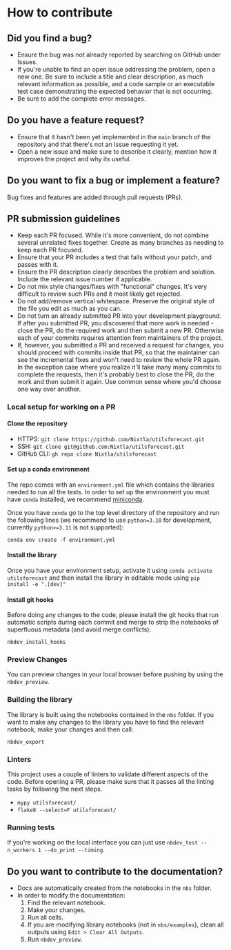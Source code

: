 # How to contribute

## Did you find a bug?

- Ensure the bug was not already reported by searching on GitHub under Issues.
- If you're unable to find an open issue addressing the problem, open a new one.
  Be sure to include a title and clear description, as much relevant information
  as possible, and a code sample or an executable test case demonstrating the
  expected behavior that is not occurring.
- Be sure to add the complete error messages.

## Do you have a feature request?

- Ensure that it hasn't been yet implemented in the `main` branch of the
  repository and that there's not an Issue requesting it yet.
- Open a new issue and make sure to describe it clearly, mention how it improves
  the project and why its useful.

## Do you want to fix a bug or implement a feature?

Bug fixes and features are added through pull requests (PRs).

## PR submission guidelines

- Keep each PR focused. While it's more convenient, do not combine several
  unrelated fixes together. Create as many branches as needing to keep each PR
  focused.
- Ensure that your PR includes a test that fails without your patch, and passes
  with it.
- Ensure the PR description clearly describes the problem and solution. Include
  the relevant issue number if applicable.
- Do not mix style changes/fixes with "functional" changes. It's very difficult
  to review such PRs and it most likely get rejected.
- Do not add/remove vertical whitespace. Preserve the original style of the file
  you edit as much as you can.
- Do not turn an already submitted PR into your development playground. If after
  you submitted PR, you discovered that more work is needed - close the PR, do
  the required work and then submit a new PR. Otherwise each of your commits
  requires attention from maintainers of the project.
- If, however, you submitted a PR and received a request for changes, you should
  proceed with commits inside that PR, so that the maintainer can see the
  incremental fixes and won't need to review the whole PR again. In the
  exception case where you realize it'll take many many commits to complete the
  requests, then it's probably best to close the PR, do the work and then submit
  it again. Use common sense where you'd choose one way over another.

### Local setup for working on a PR

#### Clone the repository

- HTTPS: `git clone https://github.com/Nixtla/utilsforecast.git`
- SSH: `git clone git@github.com:Nixtla/utilsforecast.git`
- GitHub CLI: `gh repo clone Nixtla/utilsforecast`

#### Set up a conda environment

The repo comes with an `environment.yml` file which contains the libraries
needed to run all the tests. In order to set up the environment you must have
`conda` installed, we recommend
[miniconda](https://docs.conda.io/en/latest/miniconda.html).

Once you have `conda` go to the top level directory of the repository and run
the following lines (we recommend to use `python=3.10` for development,
currently `python>=3.11` is not supported):

```
conda env create -f environment.yml
```

#### Install the library

Once you have your environment setup, activate it using
`conda activate utilsforecast` and then install the library in editable mode
using `pip install -e ".[dev]"`

#### Install git hooks

Before doing any changes to the code, please install the git hooks that run
automatic scripts during each commit and merge to strip the notebooks of
superfluous metadata (and avoid merge conflicts).

```
nbdev_install_hooks
```

### Preview Changes

You can preview changes in your local browser before pushing by using the
`nbdev_preview`.

### Building the library

The library is built using the notebooks contained in the `nbs` folder. If you
want to make any changes to the library you have to find the relevant notebook,
make your changes and then call:

```
nbdev_export
```

### Linters

This project uses a couple of linters to validate different aspects of the code.
Before opening a PR, please make sure that it passes all the linting tasks by
following the next steps.

- `mypy utilsforecast/`
- `flake8 --select=F utilsforecast/`

### Running tests

If you're working on the local interface you can just use
`nbdev_test --n_workers 1 --do_print --timing`.

## Do you want to contribute to the documentation?

- Docs are automatically created from the notebooks in the `nbs` folder.
- In order to modify the documentation:
  1. Find the relevant notebook.
  2. Make your changes.
  3. Run all cells.
  4. If you are modifying library notebooks (not in `nbs/examples`), clean all
     outputs using `Edit > Clear All Outputs`.
  5. Run `nbdev_preview`.